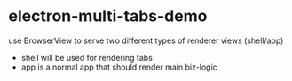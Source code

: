 # electron-multi-tabs-demo

use BrowserView to serve two different types of renderer views (shell/app)
- shell will be used for rendering tabs
- app is a normal app that should render main biz-logic

